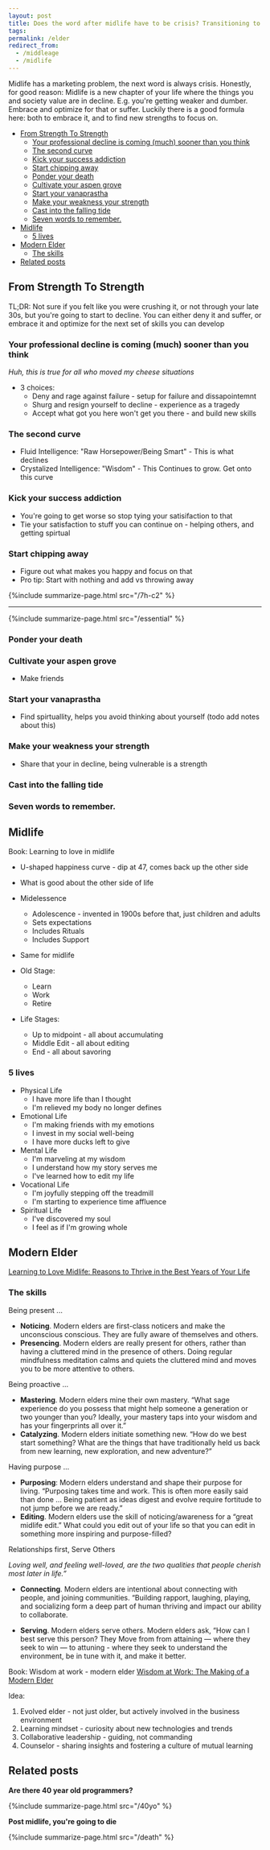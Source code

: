 ```yaml
---
layout: post
title: Does the word after midlife have to be crisis? Transitioning to a modern elder.
tags:
permalink: /elder
redirect_from:
  - /middleage
  - /midlife
---
```


Midlife has a marketing problem, the next word is always crisis. Honestly, for good reason: Midlife is a new chapter of your life where the things you and society value are in decline. E.g. you're getting weaker and dumber. Embrace and optimize for that or suffer. Luckily there is a good formula here: both to embrace it, and to find new strengths to focus on.

<!-- prettier-ignore-start -->
<!-- vim-markdown-toc GFM -->

- [From Strength To Strength](#from-strength-to-strength)
    - [Your professional decline is coming (much) sooner than you think](#your-professional-decline-is-coming-much-sooner-than-you-think)
    - [The second curve](#the-second-curve)
    - [Kick your success addiction](#kick-your-success-addiction)
    - [Start chipping away](#start-chipping-away)
    - [Ponder your death](#ponder-your-death)
    - [Cultivate your aspen grove](#cultivate-your-aspen-grove)
    - [Start your vanaprastha](#start-your-vanaprastha)
    - [Make your weakness your strength](#make-your-weakness-your-strength)
    - [Cast into the falling tide](#cast-into-the-falling-tide)
    - [Seven words to remember.](#seven-words-to-remember)
- [Midlife](#midlife)
    - [5 lives](#5-lives)
- [Modern Elder](#modern-elder)
    - [The skills](#the-skills)
- [Related posts](#related-posts)

<!-- vim-markdown-toc -->
<!-- prettier-ignore-end -->

## From Strength To Strength

TL;DR: Not sure if you felt like you were crushing it, or not through your late 30s, but you're going to start to decline. You can either deny it and suffer, or embrace it and optimize for the next set of skills you can develop

### Your professional decline is coming (much) sooner than you think

_Huh, this is true for all who moved my cheese situations_

- 3 choices:
  - Deny and rage against failure - setup for failure and dissapointemnt
  - Shurg and resign yourself to decline - experience as a tragedy
  - Accept what got you here won't get you there - and build new skills

### The second curve

- Fluid Intelligence: "Raw Horsepower/Being Smart" - This is what declines
- Crystalized Intelligence: "Wisdom" - This Continues to grow. Get onto this curve

### Kick your success addiction

- You're going to get worse so stop tying your satisifaction to that
- Tie your satisfaction to stuff you can continue on - helping others, and getting spirtual

### Start chipping away

- Figure out what makes you happy and focus on that
- Pro tip: Start with nothing and add vs throwing away

{%include summarize-page.html src="/7h-c2" %}

---

{%include summarize-page.html src="/essential" %}

### Ponder your death

### Cultivate your aspen grove

- Make friends

### Start your vanaprastha

- Find spirtuallity, helps you avoid thinking about yourself (todo add notes about this)

### Make your weakness your strength

- Share that your in decline, being vulnerable is a strength

### Cast into the falling tide

### Seven words to remember.

## Midlife

Book: Learning to love in midlife

- U-shaped happiness curve - dip at 47, comes back up the other side
- What is good about the other side of life
- Midelessence

  - Adolescence - invented in 1900s before that, just children and adults
  - Sets expectations
  - Includes Rituals
  - Includes Support

- Same for midlife

- Old Stage:

  - Learn
  - Work
  - Retire

- Life Stages:
  - Up to midpoint - all about accumulating
  - Middle Edit - all about editing
  - End - all about savoring

### 5 lives

- Physical Life
  - I have more life than I thought
  - I'm relieved my body no longer defines
- Emotional Life
  - I'm making friends with my emotions
  - I invest in my social well-being
  - I have more ducks left to give
- Mental Life
  - I'm marveling at my wisdom
  - I understand how my story serves me
  - I've learned how to edit my life
- Vocational Life
  - I'm joyfully stepping off the treadmill
  - I'm starting to experience time affluence
- Spiritual Life
  - I've discovered my soul
  - I feel as if I'm growing whole

## Modern Elder

[Learning to Love Midlife: Reasons to Thrive in the Best Years of Your Life](https://www.amazon.com/Learning-Love-Midlife-Reasons-Better/dp/0316567027/)

### The skills

Being present ...

- **Noticing**. Modern elders are first-class noticers and make the unconscious conscious. They are fully aware of themselves and others.
- **Presencing**. Modern elders are really present for others, rather than having a cluttered mind in the presence of others. Doing regular mindfulness meditation calms and quiets the cluttered mind and moves you to be more attentive to others.

Being proactive ...

- **Mastering**. Modern elders mine their own mastery. “What sage experience do you possess that might help someone a generation or two younger than you? Ideally, your mastery taps into your wisdom and has your fingerprints all over it.”
- **Catalyzing**. Modern elders initiate something new. “How do we best start something? What are the things that have traditionally held us back from new learning, new exploration, and new adventure?”

Having purpose ...

- **Purposing**: Modern elders understand and shape their purpose for living. “Purposing takes time and work. This is often more easily said than done … Being patient as ideas digest and evolve require fortitude to not jump before we are ready.”
- **Editing**. Modern elders use the skill of noticing/awareness for a “great midlife edit.” What could you edit out of your life so that you can edit in something more inspiring and purpose-filled?

Relationships first, Serve Others

_Loving well, and feeling well-loved, are the two qualities that people cherish most later in life.”_

- **Connecting**. Modern elders are intentional about connecting with people, and joining communities. “Building rapport, laughing, playing, and socializing form a deep part of human thriving and impact our ability to collaborate.

- **Serving**. Modern elders serve others. Modern elders ask, “How can I best serve this person? They Move from from attaining — where they seek to win — to attuning - where they seek to understand the environment, be in tune with it, and make it better.

Book: Wisdom at work - modern elder [Wisdom at Work: The Making of a Modern Elder](https://www.amazon.com/Wisdom-Work-Making-Modern-Elder/dp/0525572902)

Idea:

1. Evolved elder - not just older, but actively involved in the business environment
2. Learning mindset - curiosity about new technologies and trends
3. Collaborative leadership - guiding, not commanding
4. Counselor - sharing insights and fostering a culture of mutual learning

## Related posts

**Are there 40 year old programmers?**

{%include summarize-page.html src="/40yo" %}

**Post midlife, you're going to die**

{%include summarize-page.html src="/death" %}
